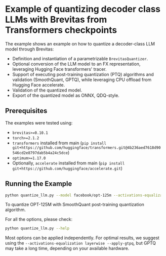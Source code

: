 # Example of quantizing decoder class LLMs with Brevitas from Transformers checkpoints

The example shows an example on how to quantize a decoder-class LLM model through Brevitas:

- Definition and instantiation of a parametrizable `BrevitasQuantizer`.
- Optional conversion of the LLM model to an FX representation, leveraging Hugging Face transformers' tracer.
- Support of executing post-training quantization (PTQ) algorithms and validation (SmoothQuant, GPTQ), while leveraging CPU offload from Hugging Face accelerate.
- Validation of the quantized model.
- Export of the quantized model as ONNX, QDQ-style.

## Prerequisites

The examples were tested using:
- `brevitas>=0.10.1`
- `torch>=2.1.2`
- `transformers` installed from main (`pip install git+https://github.com/huggingface/transformers.git@4b236aed7618d90546cd2e8797dab5b4a24c5dce`)
- `optimum>=1.17.0`
- Optionally, `accelerate` installed from main (`pip install git+https://github.com/huggingface/accelerate.git`)

## Running the Example

```bash
python quantize_llm.py --model facebook/opt-125m --activations-equalization layerwise
```
To quantize OPT-125M with SmoothQuant post-training quantization algorithm.

For all the options, please check:

```bash
python quantize_llm.py --help
```

Most options can be applied independently. For optimal results, we suggest using the `--activations-equalization layerwise --apply-gtpq`, but GPTQ may take a long time, depending on your available hardware.
